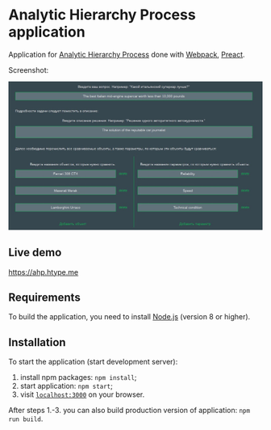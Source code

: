 # Analytic Hierarchy Process application

Application for [Analytic Hierarchy Process](https://en.wikipedia.org/wiki/Analytic_hierarchy_process) done with [Webpack](https://github.com/webpack/webpack), [Preact](https://github.com/developit/preact).

Screenshot:

![Application screenshot](docs/images/screenshot.jpg?raw=true)

## Live demo
https://ahp.htype.me

## Requirements
To build the application, you need to install [Node.js](https://nodejs.org) (version 8 or higher).

## Installation
To start the application (start development server):

1. install npm packages: `npm install`;
2. start application: `npm start`;
3. visit [`localhost:3000`](http://localhost:3000) on your browser.

After steps 1.-3. you can also build production version of application: `npm run build`.
